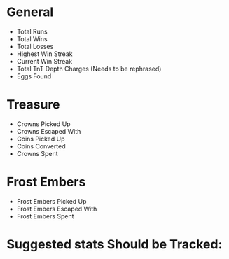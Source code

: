 # General
 - Total Runs
 - Total Wins
 - Total Losses
 - Highest Win Streak
 - Current Win Streak
 - Total TnT Depth Charges (Needs to be rephrased)
 - Eggs Found

# Treasure
 - Crowns Picked Up
 - Crowns Escaped With
 - Coins Picked Up
 - Coins Converted
 - Crowns Spent

# Frost Embers
 - Frost Embers Picked Up
 - Frost Embers Escaped With
 - Frost Embers Spent

# Suggested stats Should be Tracked:
